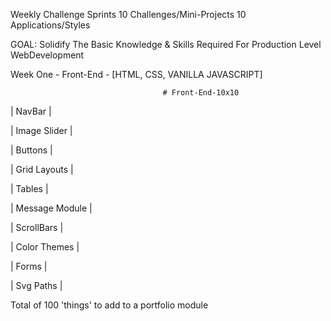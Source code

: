 
Weekly Challenge Sprints
 10 Challenges/Mini-Projects
  10 Applications/Styles

GOAL:
Solidify The Basic Knowledge & Skills Required For Production Level WebDevelopment

Week One - Front-End - [HTML, CSS, VANILLA JAVASCRIPT]

                                      # Front-End-10x10
                                      
 | NavBar | 

 | Image Slider | 

 | Buttons | 

 | Grid Layouts | 

 | Tables | 

 | Message Module | 

 | ScrollBars |

 | Color Themes | 

 | Forms | 

 | Svg Paths |

 
 Total of 100 'things' to add to a portfolio module 
